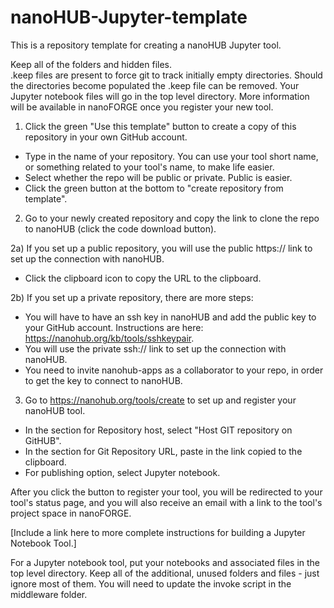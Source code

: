 # nanoHUB-Jupyter-template
This is a repository template for creating a nanoHUB Jupyter tool.

Keep all of the folders and hidden files.  
.keep files are present to force git to track initially empty directories.
Should the directories become populated the .keep file can be removed.
Your Jupyter notebook files will go in the top level directory.  More information will be available in nanoFORGE once you register your new tool.

1) Click the green "Use this template" button to create a copy of this repository in your own GitHub account.
* Type in the name of your repository. You can use your tool short name, or something related to your tool's name, to make life easier.
* Select whether the repo will be public or private. Public is easier.
* Click the green button at the bottom to "create repository from template".

2) Go to your newly created repository and copy the link to clone the repo to nanoHUB (click the code download button).

2a) If you set up a public repository, you will use the public https:// link to set up the connection with nanoHUB.
* Click the clipboard icon to copy the URL to the clipboard.

2b) If you set up a private repository, there are more steps:
* You will have to have an ssh key in nanoHUB and add the public key to your GitHub account.  Instructions are here: https://nanohub.org/kb/tools/sshkeypair.
* You will use the private ssh:// link to set up the connection with nanoHUB.
* You need to invite nanohub-apps as a collaborator to your repo, in order to get the key to connect to nanoHUB.

3) Go to https://nanohub.org/tools/create to set up and register your nanoHUB tool.
* In the section for Repository host, select "Host GIT repository on GitHUB".
* In the section for Git Repository URL, paste in the link copied to the clipboard.
* For publishing option, select Jupyter notebook.

After you click the button to register your tool, you will be redirected to your tool's status page, and you will also receive an email with a link to the tool's project space in nanoFORGE.

[Include a link here to more complete instructions for building a Jupyter Notebook Tool.]

For a Jupyter notebook tool, put your notebooks and associated files in the top level directory. Keep all of the additional, unused folders and files - just ignore most of them. You will need to update the invoke script in the middleware folder.
